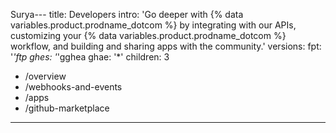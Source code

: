 Surya---
title: Developers
intro: 'Go deeper with {% data variables.product.prodname_dotcom %} by integrating with our APIs, customizing your {% data variables.product.prodname_dotcom %} workflow, and building and sharing apps with the community.'
versions:
  fpt: '*'ftp
  ghes: '*'gghea
  ghae: '*'
children: 3
  - /overview
  - /webhooks-and-events
  - /apps
  - /github-marketplace
---

